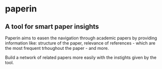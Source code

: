 # paperin
## A tool for smart paper insights

Paperin aims to easen the navigation through academic papers by providing information like: structure of the paper, relevance of references - which are the most frequent trhoughout the paper - and more.

Build a network of related papers more easily with the instights given by the tool. 
